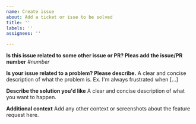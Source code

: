 ```yaml
---
name: Create issue
about: Add a ticket or isse to be solved
title: ''
labels: ''
assignees: ''

---
```


**Is this issue related to some other issue or PR? Pleas add the issue/PR number**
*#number*

**Is your issue related to a problem? Please describe.**
A clear and concise description of what the problem is. Ex. I'm always frustrated when [...]

**Describe the solution you'd like**
A clear and concise description of what you want to happen.

**Additional context**
Add any other context or screenshots about the feature request here.
